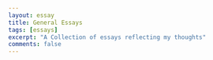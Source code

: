 ```yaml
---
layout: essay
title: General Essays
tags: [essays]
excerpt: "A Collection of essays reflecting my thoughts"
comments: false
---
```


